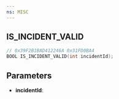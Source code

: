 ```yaml
---
ns: MISC
---
```

## IS_INCIDENT_VALID

```c
// 0x39F2B1BAD412246A 0x31FD0BA4
BOOL IS_INCIDENT_VALID(int incidentId);
```

## Parameters
* **incidentId**:
